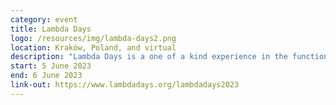 ```yaml
---
category: event
title: Lambda Days
logo: /resources/img/lambda-days2.png
location: Kraków, Poland, and virtual
description: "Lambda Days is a one of a kind experience in the functional world."
start: 5 June 2023
end: 6 June 2023
link-out: https://www.lambdadays.org/lambdadays2023
---
```


